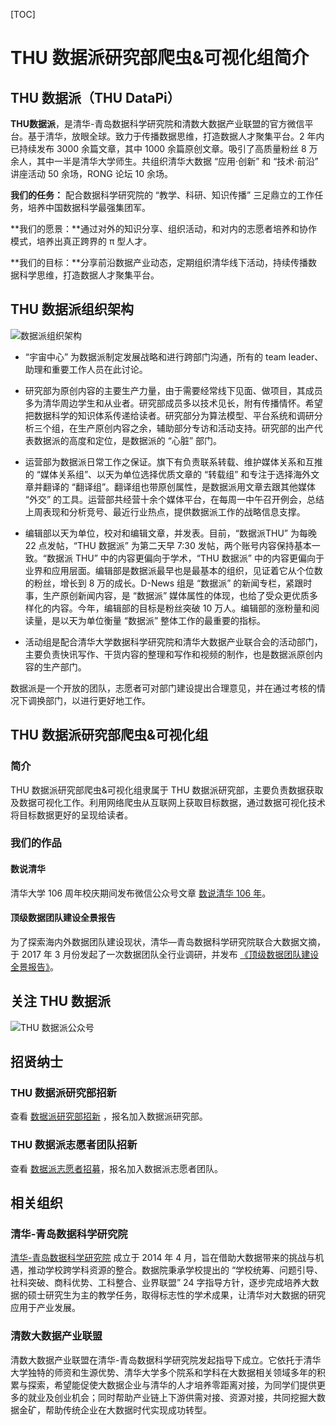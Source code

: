 [TOC]

# THU 数据派研究部爬虫&可视化组简介

## THU 数据派（THU DataPi）

**THU数据派**，是清华-青岛数据科学研究院和清数大数据产业联盟的官方微信平台。基于清华，放眼全球。致力于传播数据思维，打造数据人才聚集平台。2 年内已持续发布 3000 余篇文章，其中 1000 余篇原创文章。吸引了高质量粉丝 8 万余人，其中一半是清华大学师生。共组织清华大数据 “应用·创新” 和 “技术·前沿” 讲座活动 50 余场，RONG 论坛 10 余场。

**我们的任务：** 配合数据科学研究院的 “教学、科研、知识传播” 三足鼎立的工作任务，培养中国数据科学最强集团军。

**我们的愿景：**通过对外的知识分享、组织活动，和对内的志愿者培养和协作模式，培养出真正跨界的 π 型人才。

**我们的目标：**分享前沿数据产业动态，定期组织清华线下活动，持续传播数据科学思维，打造数据人才聚集平台。

## THU 数据派组织架构

![数据派组织架构](https://lh3.googleusercontent.com/-5sJFPFX60N0/WdEAmOMoCDI/AAAAAAAAACM/124BnJNWIuwlM9WIfKdCMl6jCbF8TGl6ACLcBGAs/s0/%25E6%2595%25B0%25E6%258D%25AE%25E6%25B4%25BE%25E7%25BB%2584%25E7%25BB%2587%25E6%259E%25B6%25E6%259E%2584.png "数据派组织架构.png")

- “宇宙中心” 为数据派制定发展战略和进行跨部门沟通，所有的 team leader、助理和重要工作人员在此讨论。

- 研究部为原创内容的主要生产力量，由于需要经常线下见面、做项目，其成员多为清华周边学生和从业者。研究部成员多以技术见长，附有传播情怀。希望把数据科学的知识体系传递给读者。研究部分为算法模型、平台系统和调研分析三个组，在生产原创内容之余，辅助部分专访和活动支持。研究部的出产代表数据派的高度和定位，是数据派的 “心脏” 部门。

- 运营部为数据派日常工作之保证。旗下有负责联系转载、维护媒体关系和互推的 “媒体关系组”、以天为单位选择优质文章的 “转载组” 和专注于选择海外文章并翻译的 “翻译组”。翻译组也带原创属性，是数据派用文章去跟其他媒体 “外交” 的工具。运营部共经营十余个媒体平台，在每周一中午召开例会，总结上周表现和分析竞号、最近行业热点，提供数据派工作的战略信息支撑。

- 编辑部以天为单位，校对和编辑文章，并发表。目前，“数据派THU” 为每晚 22 点发帖，“THU 数据派” 为第二天早 7:30 发帖，两个账号内容保持基本一致。“数据派 THU” 中的内容更偏向于学术，“THU 数据派” 中的内容更偏向于业界和应用层面。编辑部是数据派最早也是最基本的组织，见证着它从个位数的粉丝，增长到 8 万的成长。D-News 组是 “数据派” 的新闻专栏，紧跟时事，生产原创新闻内容，是 “数据派” 媒体属性的体现，也给了受众更优质多样化的内容。今年，编辑部的目标是粉丝突破 10 万人。编辑部的涨粉量和阅读量，是以天为单位衡量 “数据派” 整体工作的最重要的指标。

- 活动组是配合清华大学数据科学研究院和清华大数据产业联合会的活动部门，主要负责快讯写作、干货内容的整理和写作和视频的制作，也是数据派原创内容的生产部门。

数据派是一个开放的团队，志愿者可对部门建设提出合理意见，并在通过考核的情况下调换部门，以进行更好地工作。

## THU 数据派研究部爬虫&可视化组

### 简介

THU 数据派研究部爬虫&可视化组隶属于 THU 数据派研究部，主要负责数据获取及数据可视化工作。利用网络爬虫从互联网上获取目标数据，通过数据可视化技术将目标数据更好的呈现给读者。

### 我们的作品

#### 数说清华

清华大学 106 周年校庆期间发布微信公众号文章 [数说清华 106 年](http://mp.weixin.qq.com/s/pbFtkZpGjHl2DGGsf0EifA)。

#### 顶级数据团队建设全景报告

为了探索海内外数据团队建设现状，清华—青岛数据科学研究院联合大数据文摘，于 2017 年 3 月份发起了一次数据团队全行业调研，并发布 [《顶级数据团队建设全景报告》](http://pan.baidu.com/s/1c2F3E9a)。


## 关注 THU 数据派

![THU 数据派公众号](http://mmbiz.qpic.cn/mmbiz_jpg/PPmNUrRwibGHZuibeBgUpCMQK7lW1xfyxHjTho0cfXVb59Uz9eFqpvhG5VyquFic5daG3d6K8JQ66t1N6fVnVicePw/640?wx_fmt=jpeg&tp=webp&wxfrom=5&wx_lazy=1)

## 招贤纳士

### THU 数据派研究部招新

查看 [数据派研究部招新](http://mp.weixin.qq.com/s/ACGdTta0ecyXDyZQLrm1xg) ，报名加入数据派研究部。

### THU 数据派志愿者团队招新

查看 [数据派志愿者招募](http://mp.weixin.qq.com/s/3gAGvFF-9vH44PYZ5MCqaw)，报名加入数据派志愿者团队。

## 相关组织

### 清华-青岛数据科学研究院

[清华-青岛数据科学研究院](http://www.ids.tsinghua.edu.cn/) 成立于 2014 年 4 月，旨在借助大数据带来的挑战与机遇，推动学校跨学科资源的整合。数据院秉承学校提出的 “学校统筹、问题引导、社科突破、商科优势、工科整合、业界联盟” 24 字指导方针，逐步完成培养大数据的硕士研究生为主的教学任务，取得标志性的学术成果，让清华对大数据的研究应用于产业发展。

### 清数大数据产业联盟

清数大数据产业联盟在清华-青岛数据科学研究院发起指导下成立。它依托于清华大学独特的师资和生源优势、清华大学多个院系和学科在大数据相关领域多年的积累与探索，希望能促使大数据企业与清华的人才培养零距离对接，为同学们提供更多的就业及创业机会；同时帮助产业链上下游供需对接、资源对接，共同挖掘大数据金矿，帮助传统企业在大数据时代实现成功转型。

